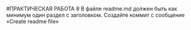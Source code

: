 #ПРАКТИЧЕСКАЯ РАБОТА 8
В файле readme.md должен быть как минимум один раздел с заголовком. Создайте коммит с сообщение «Create readme file»